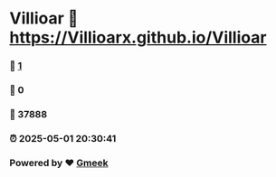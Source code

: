 # Villioar :link: https://Villioarx.github.io/Villioar 
### :page_facing_up: [1](https://Villioarx.github.io/Villioar/tag.html) 
### :speech_balloon: 0 
### :hibiscus: 37888 
### :alarm_clock: 2025-05-01 20:30:41 
### Powered by :heart: [Gmeek](https://github.com/Meekdai/Gmeek)
